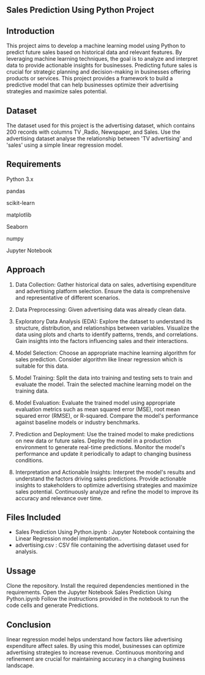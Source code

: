## Sales Prediction Using Python Project

## Introduction

This project aims to develop a machine learning model using Python to predict future sales based on historical data and relevant features. By leveraging machine learning techniques, 
the goal is to analyze and interpret data to provide actionable insights for businesses. Predicting future sales is crucial for strategic planning and decision-making in businesses offering products or services.
This project provides a framework to build a predictive model that can help businesses optimize their advertising strategies and maximize sales potential.

## Dataset 

The dataset used for this project is the advertising dataset, which contains 200 records with  columns TV	,Radio,	Newspaper, and	Sales.
Use the advertising dataset analyse the relationship between 'TV advertising' and 'sales' using a simple linear regression model.

## Requirements

Python 3.x

pandas

scikit-learn

matplotlib

Seaborn

numpy

Jupyter Notebook

## Approach

1. Data Collection:
Gather historical data on sales, advertising expenditure and advertising platform selection.
Ensure the data is comprehensive and representative of different scenarios.

2. Data Preprocessing:
Given advertising data was already clean data.

3. Exploratory Data Analysis (EDA):
Explore the dataset to understand its structure, distribution, and relationships between variables.
Visualize the data using plots and charts to identify patterns, trends, and correlations.
Gain insights into the factors influencing sales and their interactions.

4. Model Selection:
Choose an appropriate machine learning algorithm for sales prediction.
Consider algorithm like linear regression which is suitable for this data.

5. Model Training:
Split the data into training and testing sets to train and evaluate the model.
Train the selected machine learning model on the training data.

6. Model Evaluation:
Evaluate the trained model using appropriate evaluation metrics such as mean squared error (MSE), root mean squared error (RMSE), or R-squared.
Compare the model's performance against baseline models or industry benchmarks.

7. Prediction and Deployment:
Use the trained model to make predictions on new data or future sales.
Deploy the model in a production environment to generate real-time predictions.
Monitor the model's performance and update it periodically to adapt to changing business conditions.

8. Interpretation and Actionable Insights:
Interpret the model's results and understand the factors driving sales predictions.
Provide actionable insights to stakeholders to optimize advertising strategies and maximize sales potential.
Continuously analyze and refine the model to improve its accuracy and relevance over time.

## Files Included

- Sales Prediction Using Python.ipynb :  Jupyter Notebook containing the Linear Regression model implementation..
- advertising.csv : CSV file containing the advertising dataset used for analysis.

## Ussage
  
Clone the repository.
Install the required dependencies mentioned in the requirements.
Open the Jupyter Notebook  Sales Prediction Using Python.ipynb
Follow the instructions provided in the notebook to run the code cells and generate Predictions.

## Conclusion

linear regression model helps understand how factors like advertising expenditure affect sales. By using this model, businesses can optimize advertising strategies to increase revenue. 
Continuous monitoring and refinement are crucial for maintaining accuracy in a changing business landscape.



